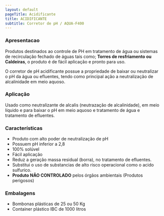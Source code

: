 ```yaml
---
layout: default
pageTitle: Acidificante
title: ACIDIFICANTE
subtitle: Corretor de pH / AQUA-F400
---
```


### Apresentacao

Produtos destinados ao controle de PH em tratamento de água ou sistemas de recirculação fechado de águas tais como; **Torres de resfriamento ou Caldeiras**, o produto é de fácil aplicação e pronto para uso.

O corretor de pH acidificante possue a propriedade de baixar ou neutralizar o pH da água ou efluentes, tendo como principal ação a neutralização de alcalinidade em meio aquoso.

### Aplicação

Usado como neutralizante de alcalis (neutrazação de alcalinidade), em meio líquido e para baixar o pH em meio aquoso e tratamento de água e tratamento de efluentes.

### Características

- Produto com alto poder de neutralização de pH
- Possuem pH inferior a 2,8
- 100% solúvel
- Fácil aplicação
- Reduz a geração massa residual (borra), no tratamento de efluentes.
- Substitui o uso de substancias de alto risco operacional como o acido sulfurico.
- **Produto NÃO CONTROLADO** pelos órgãos ambientais (Produtos perigosos) 

### Embalagens

- Bombonas plásticas de 25 ou 50 Kg
- Container plástico IBC de 1000 litros

